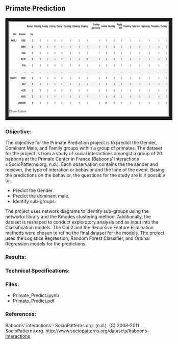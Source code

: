 ## Primate Prediction

<img src="./primates.png" 
 width="600" height="300" border="10" />

### Objective:

The objective for the Primate Prediction project is to predict the Gender, Dominant Male, and Family groups within a group of primates.  The dataset for the project is from a study of social interactions amongst a group of 20 baboons at the Primate Center in France (Baboons’ Interactions « SocioPatterns.org, n.d.).  Each observation contains the the sender and reciever, the type of interation or behavior and the time of the event.  Basing the predictions on the behavior, the questions for the study are is it possible to:

* Predict the Gender.
* Predict the dominant male.
* Identify sub-groups.

The project uses network diagrams to identify sub-groups using the networkx library and the Kmodes clustering method.  Additionally, the dataset is reshaped to conduct exploratory analysis and as input into the Classification models. The Chi 2 and the Recursive Feature Elimination methods were chosen to refine the final dataset for the models. The project uses the Logistics Regression, Random Forest Classifier, and Ordinal Regression models for the predictions.


### Results:




### Technical Specifications:


### Files:

* Primate_Predict.ipynb
* Primate_Predict.pdf


### References:

Baboons’ interactions - SocioPatterns.org. (n.d.). (C) 2008-2011 SocioPatterns.org. http://www.sociopatterns.org/datasets/baboons-interactions
